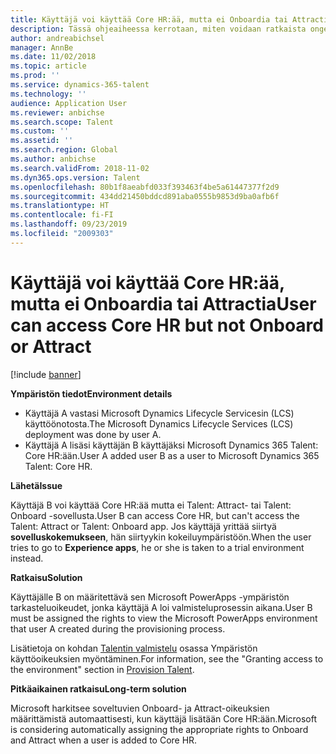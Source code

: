 ```yaml
---
title: Käyttäjä voi käyttää Core HR:ää, mutta ei Onboardia tai Attractia
description: Tässä ohjeaiheessa kerrotaan, miten voidaan ratkaista ongelma, jossa käyttäjä voi käyttää Microsoft Dynamics 365 Talent - Core HR:ää mutta ei Attractia tai Onboardia.
author: andreabichsel
manager: AnnBe
ms.date: 11/02/2018
ms.topic: article
ms.prod: ''
ms.service: dynamics-365-talent
ms.technology: ''
audience: Application User
ms.reviewer: anbichse
ms.search.scope: Talent
ms.custom: ''
ms.assetid: ''
ms.search.region: Global
ms.author: anbichse
ms.search.validFrom: 2018-11-02
ms.dyn365.ops.version: Talent
ms.openlocfilehash: 80b1f8aeabfd033f393463f4be5a61447377f2d9
ms.sourcegitcommit: 434dd21450bddcd891aba0555b9853d9ba0afb6f
ms.translationtype: HT
ms.contentlocale: fi-FI
ms.lasthandoff: 09/23/2019
ms.locfileid: "2009303"
---
```

# <a name="user-can-access-core-hr-but-not-onboard-or-attract"></a><span data-ttu-id="79e83-103">Käyttäjä voi käyttää Core HR:ää, mutta ei Onboardia tai Attractia</span><span class="sxs-lookup"><span data-stu-id="79e83-103">User can access Core HR but not Onboard or Attract</span></span>

[!include [banner](includes/banner.md)]

<span data-ttu-id="79e83-104">**Ympäristön tiedot**</span><span class="sxs-lookup"><span data-stu-id="79e83-104">**Environment details**</span></span>

- <span data-ttu-id="79e83-105">Käyttäjä A vastasi Microsoft Dynamics Lifecycle Servicesin (LCS) käyttöönotosta.</span><span class="sxs-lookup"><span data-stu-id="79e83-105">The Microsoft Dynamics Lifecycle Services (LCS) deployment was done by user A.</span></span>
- <span data-ttu-id="79e83-106">Käyttäjä A lisäsi käyttäjän B käyttäjäksi Microsoft Dynamics 365 Talent: Core HR:ään.</span><span class="sxs-lookup"><span data-stu-id="79e83-106">User A added user B as a user to Microsoft Dynamics 365 Talent: Core HR.</span></span>

<span data-ttu-id="79e83-107">**Lähetä**</span><span class="sxs-lookup"><span data-stu-id="79e83-107">**Issue**</span></span>

<span data-ttu-id="79e83-108">Käyttäjä B voi käyttää Core HR:ää mutta ei Talent: Attract- tai Talent: Onboard -sovellusta.</span><span class="sxs-lookup"><span data-stu-id="79e83-108">User B can access Core HR, but can't access the Talent: Attract or Talent: Onboard app.</span></span> <span data-ttu-id="79e83-109">Jos käyttäjä yrittää siirtyä **sovelluskokemukseen**, hän siirtyykin kokeiluympäristöön.</span><span class="sxs-lookup"><span data-stu-id="79e83-109">When the user tries to go to **Experience apps**, he or she is taken to a trial environment instead.</span></span>

<span data-ttu-id="79e83-110">**Ratkaisu**</span><span class="sxs-lookup"><span data-stu-id="79e83-110">**Solution**</span></span>

<span data-ttu-id="79e83-111">Käyttäjälle B on määritettävä sen Microsoft PowerApps -ympäristön tarkasteluoikeudet, jonka käyttäjä A loi valmisteluprosessin aikana.</span><span class="sxs-lookup"><span data-stu-id="79e83-111">User B must be assigned the rights to view the Microsoft PowerApps environment that user A created during the provisioning process.</span></span>

<span data-ttu-id="79e83-112">Lisätietoja on kohdan [Talentin valmistelu](https://docs.microsoft.com/dynamics365/unified-operations/talent/provisioning-talent) osassa Ympäristön käyttöoikeuksien myöntäminen.</span><span class="sxs-lookup"><span data-stu-id="79e83-112">For information, see the "Granting access to the environment" section in [Provision Talent](https://docs.microsoft.com/dynamics365/unified-operations/talent/provisioning-talent).</span></span>

<span data-ttu-id="79e83-113">**Pitkäaikainen ratkaisu**</span><span class="sxs-lookup"><span data-stu-id="79e83-113">**Long-term solution**</span></span>

<span data-ttu-id="79e83-114">Microsoft harkitsee soveltuvien Onboard- ja Attract-oikeuksien määrittämistä automaattisesti, kun käyttäjä lisätään Core HR:ään.</span><span class="sxs-lookup"><span data-stu-id="79e83-114">Microsoft is considering automatically assigning the appropriate rights to Onboard and Attract when a user is added to Core HR.</span></span>
